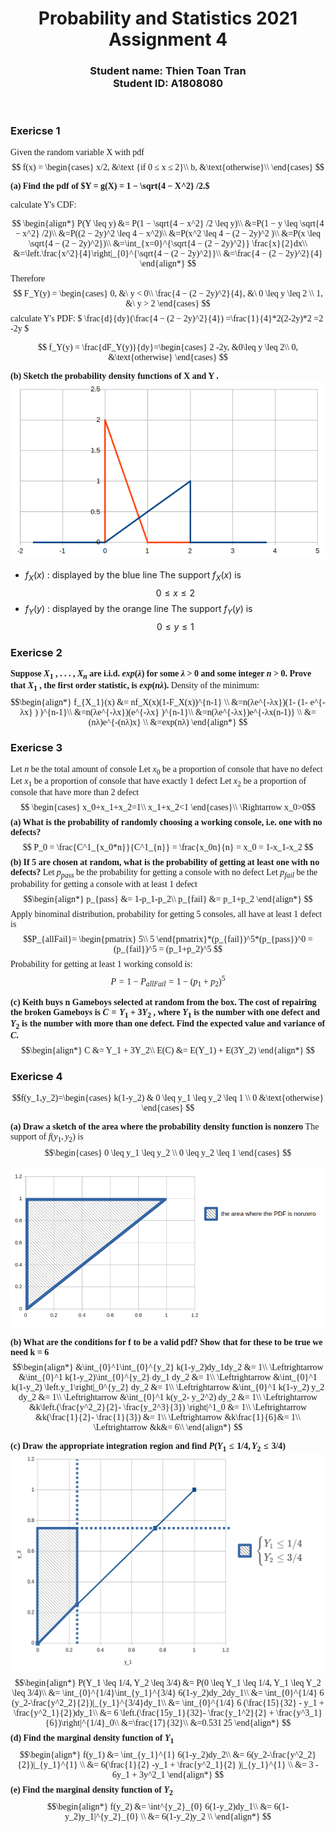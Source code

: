 <head>
    <link rel="stylesheet" href="https://use.fontawesome.com/releases/v5.6.1/css/all.css" integrity="sha384-gfdkjb5BdAXd+lj+gudLWI+BXq4IuLW5IT+brZEZsLFm++aCMlF1V92rMkPaX4PP" crossorigin="anonymous">
    <style>
        p{
            font-family: Typori
        }
    </style>
</head>

<h1 style="text-align: center">
    Probability and Statistics 2021 <br>
    Assignment 4<br>

</h1>
<h3 style="text-align: center">
    Student name: Thien Toan Tran <br>
    Student ID: A1808080<br>

</h3>

<br>

### Exericse 1
Given the random variable X with pdf
$$
f(x) = \begin{cases}
    x/2,    &\text {if 0 ≤ x ≤ 2}\\
    b,  &\text{otherwise}\\
\end{cases}
$$

__(a) Find the pdf of $Y = g(X) = 1 − \sqrt{4 − X^2} /2.$__

calculate Y's CDF:

$$
\begin{align*}
P(Y \leq y) &= P(1 − \sqrt{4 − x^2} /2 \leq y)\\
&=P(1 − y \leq \sqrt{4 − x^2} /2)\\
&=P((2 − 2y)^2 \leq 4 − x^2)\\
&=P(x^2 \leq 4 − (2 − 2y)^2 )\\
&=P(x \leq \sqrt{4 − (2 − 2y)^2})\\
&=\int_{x=0}^{\sqrt{4 − (2 − 2y)^2}} \frac{x}{2}dx\\
&=\left.\frac{x^2}{4}\right|_{0}^{\sqrt{4 − (2 − 2y)^2}}\\
&=\frac{4 − (2 − 2y)^2}{4}
\end{align*}
$$
Therefore
$$
F_Y(y) = \begin{cases}
    0, &\ y < 0\\
    \frac{4 − (2 − 2y)^2}{4}, &\ 0 \leq y \leq 2 \\
    1, &\ y > 2
\end{cases}
$$
calculate Y's PDF:
$
\frac{d}{dy}(\frac{4 − (2 − 2y)^2}{4}) =\frac{1}{4}*2(2-2y)*2 =2 -2y
$

$$
f_Y(y) = \frac{dF_Y(y)}{dy}=\begin{cases}
2 -2y, &0\leq y \leq 2\\
0, &\text{otherwise}
\end{cases}
$$

__(b) Sketch the probability density functions of X and Y .__
<br>
![](e1graph.png)
- $f_X(x)$ : displayed by the blue line
The support $f_X(x)$ is 
$$0 \leq x \leq 2
$$
- $f_Y(y)$ : displayed by the orange line
The support $f_Y(y)$ is 
$$0 \leq y \leq 1
$$

### Exericse 2 
**Suppose $X_1$ , . . . , $X_n$ are i.i.d. $exp(λ)$ for some $λ$ > 0 and some integer $n$ > 0. Prove that $X_1$ , the first order statistic, is $exp(nλ)$.**
Density of the minimum:
$$\begin{align*}
f_{X_1}(x) &= nf_X(x)(1-F_X(x))^{n-1} \\
&=n(λe^{-λx})(1- (1- e^{-λx}      )   )^{n-1}\\
&=n(λe^{-λx})(e^{-λx}      )^{n-1}\\
&=n(λe^{-λx})e^{-λx(n-1)}      \\
&=(nλ)e^{-(nλ)x} \\
&=exp(nλ)
\end{align*}
$$


### Exericse 3
Let $n$ be the total amount of console
Let $x_0$ be a proportion of console that have no defect
Let $x_1$ be a proportion of console that have exactly 1 defect
Let $x_2$ be a proportion of console that have more than 2 defect
$$
\begin{cases}
x_0+x_1+x_2=1\\
x_1+x_2<1 \end{cases}\\
\Rightarrow x_0>0$$
**(a) What is the probability of randomly choosing a working console, i.e. one with no defects?**
$$
P_0 = \frac{C^1_{x_0*n}}{C^1_{n}} = \frac{x_0n}{n} = x_0 = 1-x_1-x_2
$$
**(b) If 5 are chosen at random, what is the probability of getting at least one with no defects?**
Let $p_{pass}$ be the probability for getting a console with no defect
Let $p_{fail}$ be the probability for getting a console with at least 1 defect
$$\begin{align*}
p_{pass} &= 1-p_1-p_2\\
p_{fail} &= p_1+p_2
\end{align*}
$$
Apply binominal distribution, probability for getting 5 consoles, all have at least 1 defect is
$$P_{allFail}= 
\begin{pmatrix}
5\\
5
\end{pmatrix}*(p_{fail})^5*(p_{pass})^0 = (p_{fail})^5 = (p_1+p_2)^5
$$
Probability for getting at least 1 working consold is:
$$P = 1-P_{allFail}= 1-(p_1+p_2)^5
$$

**(c) Keith buys n Gameboys selected at random from the box. The cost of repairing the broken Gameboys is $C = Y_1 + 3Y_2$ , where $Y_1$ is the number with one defect and $Y_2$ is the number with more than one defect. Find the expected value and variance of $C$.**
$$\begin{align*}
C &= Y_1 + 3Y_2\\
E(C) &= E(Y_1) + E(3Y_2)
\end{align*}
$$

### Exericse 4
$$f(y_1,y_2)=\begin{cases}
k(1-y_2) & 0 \leq y_1 \leq y_2 \leq 1 \\
0 &\text{otherwise}
\end{cases}
$$

**(a) Draw a sketch of the area where the probability density function is nonzero**
The support of $f(y_1,y_2)$ is
$$\begin{cases}
0 \leq y_1 \leq y_2 \\
0 \leq y_2 \leq 1
\end{cases}
$$

![](e4graph2.png)


**(b) What are the conditions for f to be a valid pdf? Show that for these to be true we need k = 6**
$$\begin{align*}
&\int_{0}^1\int_{0}^{y_2} k(1-y_2)dy_1dy_2 &= 1\\
\Leftrightarrow &\int_{0}^1 k(1-y_2)\int_{0}^{y_2} dy_1 dy_2 &= 1\\
\Leftrightarrow &\int_{0}^1 k(1-y_2) \left.y_1\right|_0^{y_2} dy_2 &= 1\\
\Leftrightarrow &\int_{0}^1 k(1-y_2) y_2 dy_2 &= 1\\
\Leftrightarrow &\int_{0}^1 k(y_2- y_2^2) dy_2 &= 1\\
\Leftrightarrow &k\left.(\frac{y^2_2}{2}- \frac{y_2^3}{3}) \right|^1_0 &= 1\\
\Leftrightarrow &k(\frac{1}{2}- \frac{1}{3}) &= 1\\
\Leftrightarrow &k\frac{1}{6}&= 1\\
\Leftrightarrow &k&= 6\\
\end{align*}
$$

**(c) Draw the appropriate integration region and find $P (Y_1 ≤ 1/4, Y_2 ≤ 3/4)$**
![](e4graph4.png)
$$\begin{align*}
P(Y_1 \leq 1/4, Y_2 \leq 3/4) &= P(0 \leq Y_1 \leq 1/4, Y_1 \leq Y_2 \leq 3/4)\\
&= \int_{0}^{1/4}\int_{y_1}^{3/4} 6(1-y_2)dy_2dy_1\\
&= \int_{0}^{1/4} 6 (y_2-\frac{y^2_2}{2})|_{y_1}^{3/4}dy_1\\
&= \int_{0}^{1/4} 6 (\frac{15}{32} - y_1 + \frac{y^2_1}{2})dy_1\\
&= 6 \left.(\frac{15y_1}{32}- \frac{y_1^2}{2} + \frac{y^3_1}{6})\right|^{1/4}_0\\
&=\frac{17}{32}\\
&=0.531 25
\end{align*}
$$
**(d) Find the marginal density function of $Y_1$**
$$\begin{align*}
f(y_1) &= \int_{y_1}^{1} 6(1-y_2)dy_2\\
&= 6(y_2-\frac{y^2_2}{2})|_{y_1}^{1} \\
&= 6(\frac{1}{2} -y_1 + \frac{y^2_1}{2} )|_{y_1}^{1} \\
&= 3 - 6y_1 + 3y^2_1
\end{align*}
$$
**(e) Find the marginal density function of $Y_2$**
$$\begin{align*}
f(y_2) &= \int^{y_2}_{0} 6(1-y_2)dy_1\\
&= 6(1-y_2)y_1|^{y_2}_{0} \\
&= 6(1-y_2)y_2 \\
\end{align*}
$$

